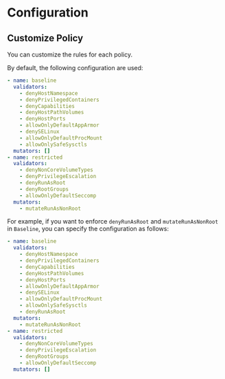 Configuration
=============

Customize Policy
----------------

You can customize the rules for each policy.

By default, the following configuration are used:

```yaml
- name: baseline
  validators:
    - denyHostNamespace
    - denyPrivilegedContainers
    - denyCapabilities
    - denyHostPathVolumes
    - denyHostPorts
    - allowOnlyDefaultAppArmor
    - denySELinux
    - allowOnlyDefaultProcMount
    - allowOnlySafeSysctls
  mutators: []
- name: restricted
  validators:
    - denyNonCoreVolumeTypes
    - denyPrivilegeEscalation
    - denyRunAsRoot
    - denyRootGroups
    - allowOnlyDefaultSeccomp
  mutators:
    - mutateRunAsNonRoot
```

For example, if you want to enforce `denyRunAsRoot` and `mutateRunAsNonRoot` in `Baseline`, you can specify the configuration as follows:

```yaml
- name: baseline
  validators:
    - denyHostNamespace
    - denyPrivilegedContainers
    - denyCapabilities
    - denyHostPathVolumes
    - denyHostPorts
    - allowOnlyDefaultAppArmor
    - denySELinux
    - allowOnlyDefaultProcMount
    - allowOnlySafeSysctls
    - denyRunAsRoot
  mutators:
    - mutateRunAsNonRoot
- name: restricted
  validators:
    - denyNonCoreVolumeTypes
    - denyPrivilegeEscalation
    - denyRootGroups
    - allowOnlyDefaultSeccomp
  mutators: []
```

